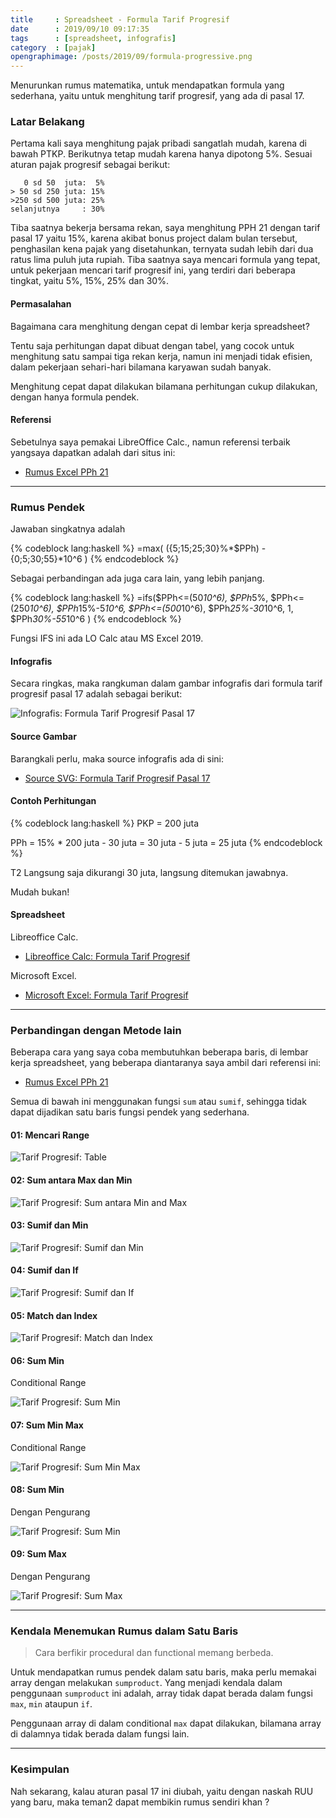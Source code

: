 ```yaml
---
title     : Spreadsheet - Formula Tarif Progresif
date      : 2019/09/10 09:17:35
tags      : [spreadsheet, infografis]
category  : [pajak]
opengraphimage: /posts/2019/09/formula-progressive.png
---
```


Menurunkan rumus matematika,
untuk mendapatkan formula yang sederhana,
yaitu untuk menghitung tarif progresif,
yang ada di pasal 17.
<!-- more -->

### Latar Belakang 

Pertama kali saya menghitung pajak pribadi sangatlah mudah,
karena di bawah PTKP. Berikutnya tetap mudah karena hanya dipotong 5%.
Sesuai aturan pajak progresif sebagai berikut:

```
   0 sd 50  juta:  5%
> 50 sd 250 juta: 15%
>250 sd 500 juta: 25%
selanjutnya     : 30%
```

Tiba saatnya bekerja bersama rekan,
saya menghitung PPH 21 dengan tarif pasal 17 yaitu 15%,
karena akibat bonus project dalam bulan tersebut,
penghasilan kena pajak yang disetahunkan,
ternyata sudah lebih dari dua ratus lima puluh juta rupiah.
Tiba saatnya saya mencari formula yang tepat,
untuk pekerjaan mencari tarif progresif ini,
yang terdiri dari beberapa tingkat,
yaitu 5%, 15%, 25% dan 30%.

#### Permasalahan

Bagaimana cara menghitung dengan cepat di lembar kerja spreadsheet?

Tentu saja perhitungan dapat dibuat dengan tabel,
yang cocok untuk menghitung satu sampai tiga rekan kerja,
namun ini menjadi tidak efisien, 
dalam pekerjaan sehari-hari bilamana karyawan sudah banyak.

Menghitung cepat dapat dilakukan bilamana perhitungan cukup dilakukan,
dengan hanya formula pendek.

#### Referensi

Sebetulnya saya pemakai LibreOffice Calc.,
namun referensi terbaik yangsaya dapatkan adalah dari situs ini:

* [Rumus Excel PPh 21](https://excelku.com/2015/03/15/rumus-excel-pph-21/)

-- -- --

### Rumus Pendek

Jawaban singkatnya adalah

{% codeblock lang:haskell %}
=max( ({5;15;25;30}%*$PPh) - {0;5;30;55}*10^6 )
{% endcodeblock %}

Sebagai perbandingan ada juga cara lain,
yang lebih panjang.

{% codeblock lang:haskell %}
=ifs($PPh<=(50*10^6),  $PPh*5%,
     $PPh<=(250*10^6), $PPh*15%-5*10^6,
     $PPh<=(500*10^6), $PPh*25%-30*10^6,
     1,                $PPh*30%-55*10^6
    )
{% endcodeblock %}

Fungsi IFS ini ada LO Calc atau MS Excel 2019.

#### Infografis

Secara ringkas,
maka rangkuman dalam gambar infografis
dari formula tarif progresif pasal 17
adalah sebagai berikut:

![Infografis: Formula Tarif Progresif Pasal 17][tarif-progresif-infografis]

#### Source Gambar

Barangkali perlu, maka source infografis ada di sini:

* [Source SVG: Formula Tarif Progresif Pasal 17][tarif-progresif-source-svg]

#### Contoh Perhitungan

{% codeblock lang:haskell %}
PKP = 200 juta

PPh = 15% * 200 juta - 30 juta
    = 30 juta - 5 juta
    = 25 juta
{% endcodeblock %}

T2 Langsung saja dikurangi 30 juta, langsung ditemukan jawabnya.

Mudah bukan!

#### Spreadsheet

Libreoffice Calc.

* [Libreoffice Calc: Formula Tarif Progresif][tarif-progresif-libreoffice]

Microsoft Excel.

* [Microsoft Excel: Formula Tarif Progresif][tarif-progresif-ms-office]

-- -- --

### Perbandingan dengan Metode lain

Beberapa cara yang saya coba membutuhkan beberapa baris,
di lembar kerja spreadsheet,
yang beberapa diantaranya saya ambil dari referensi ini:

* [Rumus Excel PPh 21](https://excelku.com/2015/03/15/rumus-excel-pph-21/)

Semua di bawah ini menggunakan fungsi `sum` atau `sumif`,
sehingga tidak dapat dijadikan satu baris fungsi pendek yang sederhana.

#### 01: Mencari Range

![Tarif Progresif: Table][tarif-01-table]

#### 02: Sum antara Max dan Min

![Tarif Progresif: Sum antara Min and Max][tarif-02-between]

#### 03: Sumif dan Min

![Tarif Progresif: Sumif dan Min][tarif-03-sumif]

#### 04: Sumif dan If

![Tarif Progresif: Sumif dan If][tarif-04-sumif]

#### 05: Match dan Index

![Tarif Progresif: Match dan Index][tarif-05-match]

#### 06: Sum Min

Conditional Range

![Tarif Progresif: Sum Min][tarif-06-sum-min]

#### 07: Sum Min Max

Conditional Range

![Tarif Progresif: Sum Min Max][tarif-07-min-max]

#### 08: Sum Min

Dengan Pengurang

![Tarif Progresif: Sum Min][tarif-08-sum-min]

#### 09: Sum Max

Dengan Pengurang

![Tarif Progresif: Sum Max][tarif-09-sum-max]

-- -- --

### Kendala Menemukan Rumus dalam Satu Baris

> Cara berfikir procedural dan functional memang berbeda.

Untuk mendapatkan rumus pendek dalam satu baris,
maka perlu memakai array dengan melakukan `sumproduct`.
Yang menjadi kendala dalam penggunaan `sumproduct` ini adalah,
array tidak dapat berada dalam fungsi `max`, `min` ataupun `if`.

Penggunaan array di dalam conditional `max` dapat dilakukan,
bilamana array di dalamnya tidak berada dalam fungsi lain.

-- -- --

### Kesimpulan

Nah sekarang, kalau aturan pasal 17 ini diubah,
yaitu dengan naskah RUU yang baru,
maka teman2 dapat membikin rumus sendiri khan ?

[//]: <> ( -- -- -- links below -- -- -- )

[tarif-progresif-infografis]:   /posts/2019/09/formula-progressive.png
[tarif-progresif-source-svg]:   /posts/2019/09/formula-progressive.svg
[tarif-progresif-libreoffice]:  /posts/2019/09/hitung-tarif-progresif.ods
[tarif-progresif-ms-office]:    /posts/2019/09/hitung-tarif-progresif.xls

[tarif-01-table]:   /posts/2019/09/01-table.png
[tarif-02-between]: /posts/2019/09/02-between.png
[tarif-03-sumif]:   /posts/2019/09/03-sumif-min.png
[tarif-04-sumif]:   /posts/2019/09/04-sumif-if.png
[tarif-05-match]:   /posts/2019/09/05-match-index.png
[tarif-06-sum-min]: /posts/2019/09/06-sum-min.png
[tarif-07-min-max]: /posts/2019/09/07-sum-min-max.png
[tarif-08-sum-min]: /posts/2019/09/08-sum-min.png
[tarif-09-sum-max]: /posts/2019/09/09-sum-max.png
